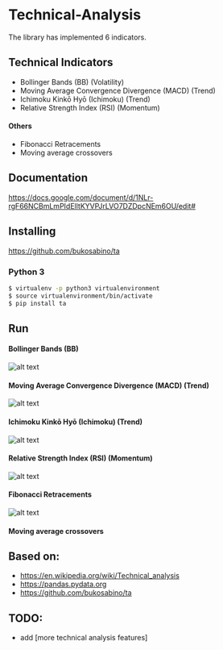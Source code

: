 # Technical-Analysis
The library has implemented 6 indicators.

## Technical Indicators
* Bollinger Bands (BB) (Volatility)
* Moving Average Convergence Divergence (MACD) (Trend)
* Ichimoku Kinkō Hyō (Ichimoku) (Trend)
* Relative Strength Index (RSI) (Momentum)

#### Others
* Fibonacci Retracements
* Moving average crossovers

## Documentation
https://docs.google.com/document/d/1NLr-rgF66NCBmLmPIdElltKYVPJrLVO7DZDpcNEm6OU/edit#

## Installing
https://github.com/bukosabino/ta

### Python 3
```sh
$ virtualenv -p python3 virtualenvironment
$ source virtualenvironment/bin/activate
$ pip install ta
```
## Run
#### Bollinger Bands (BB)
![alt text](Technical-Analysis/doc/Figure_1.png)

#### Moving Average Convergence Divergence (MACD) (Trend)
![alt text](https://github.com/DimitraPanou/Technical-Analysis/tree/master/doc/Figure_1-1.png)
#### Ichimoku Kinkō Hyō (Ichimoku) (Trend)
![alt text](https://github.com/DimitraPanou/Technical-Analysis/tree/master/doc/Figure_1-2.png)
#### Relative Strength Index (RSI) (Momentum)
![alt text](https://github.com/DimitraPanou/Technical-Analysis/tree/master/doc/Figure_1-3.png)
#### Fibonacci Retracements
![alt text](https://github.com/DimitraPanou/Technical-Analysis/tree/master/doc/Figure_1-4.png)
#### Moving average crossovers
## Based on:

* https://en.wikipedia.org/wiki/Technical_analysis
* https://pandas.pydata.org
* https://github.com/bukosabino/ta

## TODO:
* add [more technical analysis features]
